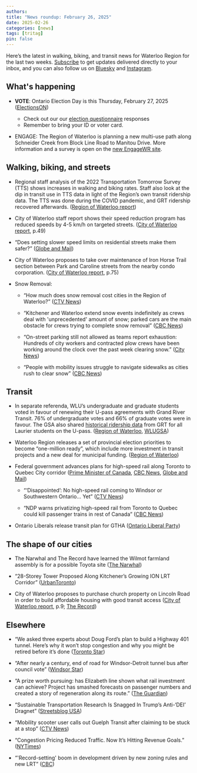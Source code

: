 ```yaml
---
authors: 
title: "News roundup: February 26, 2025"
date: 2025-02-26
categories: [news]
tags: [tritag]
pin: false
---
```


Here’s the latest in walking, biking, and transit news for Waterloo Region for the last two weeks. [Subscribe](https://eepurl.com/4Mtkf) to get updates delivered directly to your inbox, and you can also follow us on [Bluesky](https://bsky.app/profile/tritag.ca) and [Instagram](https://www.instagram.com/tritag.ca/).

## What's happening

* **VOTE**: Ontario Election Day is this Thursday, February 27, 2025 ([ElectionsON](https://www.elections.on.ca/en.html))  
  * Check out our our [election questionnaire](https://tritag.ca/ontario-election-2025/) responses  
  * Remember to bring your ID or voter card.

* ENGAGE: The Region of Waterloo is planning a new multi-use path along Schneider Creek from Block Line Road to Manitou Drive. More information and a survey is open on the [new EngageWR site](https://www.engagewr.ca/schneider-creek-path).

## Walking, biking, and streets

* Regional staff analysis of the 2022 Transportation Tomorrow Survey (TTS) shows increases in walking and biking rates. Staff also look at the dip in transit use in TTS data in light of the Region’s own transit ridership data. The TTS was done during the COVID pandemic, and GRT ridership recovered afterwards. ([Region of Waterloo report](https://pub-regionofwaterloo.escribemeetings.com/filestream.ashx?DocumentId=11277))

* City of Waterloo staff report shows their speed reduction program has reduced speeds by 4-5 km/h on targeted streets. ([City of Waterloo report](https://events.waterloo.ca/meetings/Detail/2025-02-24-1400-Council-Meeting/9ceb5075-8830-4043-b4d5-b28301488fb8), p.49) 

* “Does setting slower speed limits on residential streets make them safer?” ([Globe and Mail](https://www.theglobeandmail.com/drive/culture/article-does-setting-slower-speed-limits-on-residential-streets-make-them/))

* City of Waterloo proposes to take over maintenance of Iron Horse Trail section between Park and Caroline streets from the nearby condo corporation. ([City of Waterloo report](https://events.waterloo.ca/meetings/Detail/2025-02-24-1400-Council-Meeting/9ceb5075-8830-4043-b4d5-b28301488fb8), p.75)

* Snow Removal:

  * “How much does snow removal cost cities in the Region of Waterloo?” ([CTV News](https://www.ctvnews.ca/kitchener/article/how-much-does-snow-removal-cost-cities-in-the-region-of-waterloo/))

  * “Kitchener and Waterloo extend snow events indefinitely as crews deal with 'unprecedented' amount of snow; parked cars are the main obstacle for crews trying to complete snow removal” ([CBC News](https://www.cbc.ca/news/canada/kitchener-waterloo/kitchener-extends-snow-significant-weather-event-indefinitely-1.7463487))

  * “On-street parking still not allowed as teams report exhaustion: Hundreds of city workers and contracted plow crews have been working around the clock over the past week clearing snow.” ([City News](https://kitchener.citynews.ca/2025/02/21/everybody-is-exhausted-plow-crews-continue-to-work-around-the-clock-in-waterloo-region/))

  * “People with mobility issues struggle to navigate sidewalks as cities rush to clear snow” ([CBC News](https://www.cbc.ca/news/canada/toronto/toronto-snow-accessibility-1.7464637))

## Transit

* In separate referenda, WLU’s undergraduate and graduate students voted in favour of renewing their U-pass agreements with Grand River Transit. 76% of undergraduate votes and 66% of graduate votes were in favour. The GSA also shared [historical ridership data](https://static1.squarespace.com/static/5e8ca65bb9823031b5e55b03/t/67892c3f51fbb453c3df7aeb/1737043007783/Transit+-+Laurier+-+Ridership+Data+Request+-+2024.pdf) from GRT for all Laurier students on the U-pass. ([Region of Waterloo](https://www.regionofwaterloo.ca/Modules/News/index.aspx?page=2&newsId=925d7574-8196-4b6f-90d8-0639b3b866bf), [WLUGSA](https://www.wlugsa.ca/referendum))

* Waterloo Region releases a set of provincial election priorities to become “one-million ready”, which include more investment in transit projects and a new deal for municipal funding. ([Region of Waterloo](https://www.regionofwaterloo.ca/Modules/News/index.aspx?newsId=cc08f13c-f128-4925-a17a-02934393c96b))

* Federal government advances plans for high-speed rail along Toronto to Quebec City corridor ([Prime Minister of Canada](https://www.pm.gc.ca/en/news/news-releases/2025/02/19/canada-getting-high-speed?fbclid=IwY2xjawIoMW1leHRuA2FlbQIxMAABHRxGCZPuMlu1uUnVwQbs5weN2lJUkDrXTUpkfTKdU4dyYrc6OZA5BLFqqA_aem_b6HrDhkwQHo91KvMtO33gg), [CBC News](https://www.cbc.ca/news/politics/trudeau-announces-high-speed-rail-quebec-toronto-1.7462538), [Globe and Mail](https://www.theglobeandmail.com/business/article-business-brief-fast-trains-slow-tracks/))

  * “‘Disappointed’: No high-speed rail coming to Windsor or Southwestern Ontario… Yet” ([CTV News](https://www.ctvnews.ca/windsor/article/disappointed-no-high-speed-rail-coming-to-windsor-yet/))

  * “NDP warns privatizing high-speed rail from Toronto to Quebec could kill passenger trains in rest of Canada” ([CBC News](https://www.cbc.ca/news/canada/british-columbia/rail-toronto-quebec-via-1.7463323))

* Ontario Liberals release transit plan for GTHA ([Ontario Liberal Party](https://ontarioliberal.ca/bonnie-crombies-transit-plan-for-the-gtha/))

## The shape of our cities

* The Narwhal and The Record have learned the Wilmot farmland assembly is for a possible Toyota site ([The Narwhal](https://thenarwhal.ca/ontario-wilmot-land-assembly-toyota/)) 

* “28-Storey Tower Proposed Along Kitchener’s Growing ION LRT Corridor” ([UrbanToronto](https://urbantoronto.ca/news/2025/02/28-storey-tower-proposed-along-kitcheners-growing-ion-lrt-corridor.58004))

* City of Waterloo proposes to purchase church property on Lincoln Road in order to build affordable housing with good transit access ([City of Waterloo report](https://events.waterloo.ca/meetings/Detail/2025-02-24-1400-Council-Meeting/51506bca-b51c-48bd-b575-b28a0114f53c), p.9; [The Record](https://www.therecord.com/news/waterloo-region/waterloo-council-buys-a-church-aims-to-replace-it-with-housing/article_7ed27bc1-c441-5a26-83f7-b3ca80f64f3b.html)) 

## Elsewhere

* “We asked three experts about Doug Ford’s plan to build a Highway 401 tunnel. Here’s why it won’t stop congestion and why you might be retired before it’s done ([Toronto Star](https://www.thestar.com/politics/provincial/we-asked-three-experts-about-doug-fords-plan-to-build-a-highway-401-tunnel-heres/article_35181a4c-ee12-11ef-8834-b384457fcd15.html))

* “After nearly a century, end of road for Windsor-Detroit tunnel bus after council vote” ([Windsor Star](https://windsorstar.com/news/local-news/after-nearly-a-century-end-of-road-for-windsor-detroit-tunnel-bus-after-council-vote))

* “A prize worth pursuing: has Elizabeth line shown what rail investment can achieve? Project has smashed forecasts on passenger numbers and created a story of regeneration along its route.” ([The Guardian](https://www.theguardian.com/business/2025/feb/21/elizabeth-line-prize-worth-pursuing-achieved-rail-investment))

* “Sustainable Transportation Research Is Snagged In Trump’s Anti-‘DEI’ Dragnet” ([Streetsblog USA](https://usa.streetsblog.org/2025/02/10/sustainable-transportation-research-is-snagged-in-trumps-anti-dei-dragnet))

* “Mobility scooter user calls out Guelph Transit after claiming to be stuck at a stop” ([CTV News](https://www.ctvnews.ca/kitchener/article/mobility-scooter-user-calls-out-guelph-transit-after-he-says-he-was-stuck-in-snow-near-a-stop/))

* “Congestion Pricing Reduced Traffic. Now It’s Hitting Revenue Goals.” ([NYTimes](https://www.nytimes.com/2025/02/24/nyregion/nyc-congestion-pricing-revenue-mta.html))

* “'Record-setting' boom in development driven by new zoning rules and new LRT” ([CBC](https://www.cbc.ca/news/canada/edmonton/record-setting-boom-in-development-driven-by-new-zoning-rules-and-new-lrt-1.7465369)) 

